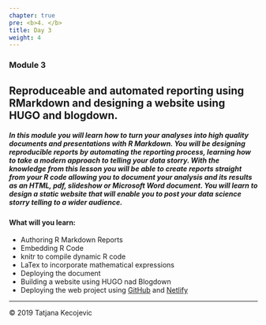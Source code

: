 ```yaml
---
chapter: true
pre: <b>4. </b>
title: Day 3
weight: 4
---
```


### Module 3

## Reproduceable and automated reporting using RMarkdown and designing a website using HUGO and blogdown.

##### In this module you will learn how to turn your analyses into high quality documents and presentations with R Markdown. You will be designing reproducible reports by automating the reporting process, learning how to take a modern approach to telling your data storry. With the knowledge from this lesson you will be able to create reports straight from your R code allowing you to document your analysis and its results as an HTML, pdf, slideshow or Microsoft Word document. You will learn to design a static website that will enable you to post your data science storry telling to a wider audience.


#### What will you learn:

*	Authoring R Markdown Reports
*	Embedding R Code
*	knitr to compile dynamic R code
*	LaTex to incorporate mathematical expressions
*	Deploying the document
*	Building a website using HUGO nad Blogdown
*	Deploying the web project using [GitHub](https://github.com/) and [Netlify](https://www.netlify.com/)

-----------------------------
© 2019 Tatjana Kecojevic
